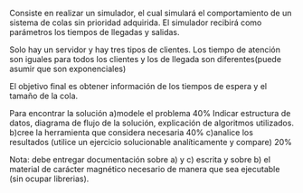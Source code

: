 Consiste en realizar un simulador,  el cual simulará el comportamiento de un sistema de colas sin prioridad adquirida.   El  simulador recibirá como parámetros los tiempos de llegadas y salidas.

Solo hay un servidor y hay tres tipos de clientes.  Los tiempo de atención son iguales para todos los clientes y los de llegada  son diferentes(puede asumir que son exponenciales)

El objetivo final es obtener información de los tiempos de espera y el tamaño de la cola.

Para encontrar la solución
a)modele el problema 40%
Indicar estructura de datos, diagrama de flujo de la solución,  explicación de algoritmos utilizados.
b)cree la herramienta que considera necesaria 40%
c)analice los resultados (utilice un ejercicio solucionable analíticamente y compare) 20%

Nota:  debe entregar documentación sobre a) y c) escrita y sobre b) el material de carácter magnético necesario de manera que sea ejecutable (sin ocupar librerias).